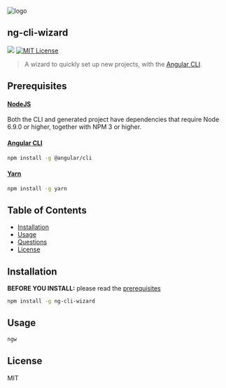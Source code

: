 ![logo](https://github.com/MathieuDeHaeck/ng-cli-wizard/blob/master/assets/logo.png)

## ng-cli-wizard
![](https://img.shields.io/badge/build-stable-brightgreen.svg?maxAge=100000)
<a href="http://choosealicense.com/licenses/mit/"><img src="https://img.shields.io/github/license/mashape/apistatus.svg?maxAge=10000" alt="MIT License"/></a>

> A wizard to quickly set up new projects, with the [Angular CLI](https://github.com/angular/angular-cli).

## Prerequisites

#### [NodeJS](https://nodejs.org/en/)
Both the CLI and generated project have dependencies that require Node 6.9.0 or higher, together
with NPM 3 or higher.

#### [Angular CLI](https://cli.angular.io/)
```bash
npm install -g @angular/cli
```

#### [Yarn](https://yarnpkg.com/en/)
```bash
npm install -g yarn
```

## Table of Contents

* [Installation](#installation)
* [Usage](#usage)
* [Questions](#questions)
* [License](#license)

## Installation

**BEFORE YOU INSTALL:** please read the [prerequisites](#prerequisites)
```bash
npm install -g ng-cli-wizard
```

## Usage

```bash
ngw
```

## License
MIT
